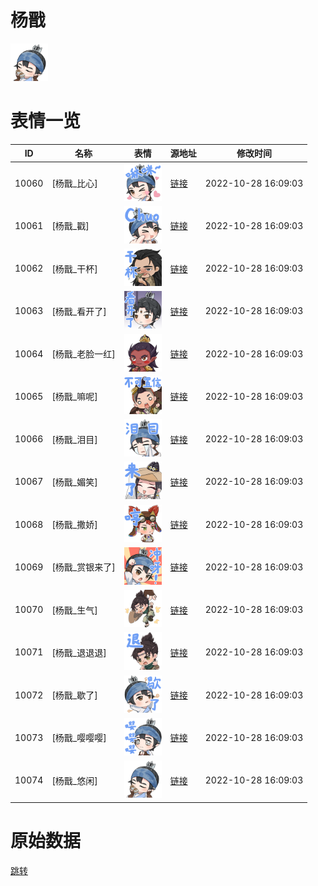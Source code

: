 # 杨戬

<img src="./cover.png" height="60" alt="cover" />

# 表情一览

|ID|名称|表情|源地址|修改时间|
|----|----|----|----|----|
|10060|[杨戬_比心]|<img src="./pic/010060_%5B杨戬_比心%5D.png" height="60" alt="比心"/>|[链接](http://i0.hdslb.com/bfs/emote/23e04662a78e46b7051bafa8b48d861176c3b038.png)|2022-10-28 16:09:03|
|10061|[杨戬_戳]|<img src="./pic/010061_%5B杨戬_戳%5D.png" height="60" alt="戳"/>|[链接](http://i0.hdslb.com/bfs/emote/ad681179c400f65563108f0d212b699ab5380428.png)|2022-10-28 16:09:03|
|10062|[杨戬_干杯]|<img src="./pic/010062_%5B杨戬_干杯%5D.png" height="60" alt="干杯"/>|[链接](http://i0.hdslb.com/bfs/emote/51e10e2676fa64c6f48ce0f6b44f94c25cf155f8.png)|2022-10-28 16:09:03|
|10063|[杨戬_看开了]|<img src="./pic/010063_%5B杨戬_看开了%5D.png" height="60" alt="看开了"/>|[链接](http://i0.hdslb.com/bfs/emote/d36357d6a1f8a1b659e556ee076d7c02e11a47d5.png)|2022-10-28 16:09:03|
|10064|[杨戬_老脸一红]|<img src="./pic/010064_%5B杨戬_老脸一红%5D.png" height="60" alt="老脸一红"/>|[链接](http://i0.hdslb.com/bfs/emote/b0ef035373ea9e2b82c8810205c9f36df583b010.png)|2022-10-28 16:09:03|
|10065|[杨戬_嘛呢]|<img src="./pic/010065_%5B杨戬_嘛呢%5D.png" height="60" alt="嘛呢"/>|[链接](http://i0.hdslb.com/bfs/emote/01ecfc807455a135200f60b78d1f81814b3eaca0.png)|2022-10-28 16:09:03|
|10066|[杨戬_泪目]|<img src="./pic/010066_%5B杨戬_泪目%5D.png" height="60" alt="泪目"/>|[链接](http://i0.hdslb.com/bfs/emote/0446384d7f16230e45d952947f7ae8e30e771912.png)|2022-10-28 16:09:03|
|10067|[杨戬_媚笑]|<img src="./pic/010067_%5B杨戬_媚笑%5D.png" height="60" alt="媚笑"/>|[链接](http://i0.hdslb.com/bfs/emote/df83ee949167d6662ce653890631039a10b21b30.png)|2022-10-28 16:09:03|
|10068|[杨戬_撒娇]|<img src="./pic/010068_%5B杨戬_撒娇%5D.png" height="60" alt="撒娇"/>|[链接](http://i0.hdslb.com/bfs/emote/8b92e7eee83f310c77041d2a46642beacd3ea191.png)|2022-10-28 16:09:03|
|10069|[杨戬_赏银来了]|<img src="./pic/010069_%5B杨戬_赏银来了%5D.png" height="60" alt="赏银来了"/>|[链接](http://i0.hdslb.com/bfs/emote/7a56f1805c24da4925e49723a539b9d07cb5f957.png)|2022-10-28 16:09:03|
|10070|[杨戬_生气]|<img src="./pic/010070_%5B杨戬_生气%5D.png" height="60" alt="生气"/>|[链接](http://i0.hdslb.com/bfs/emote/641ba2586450c0507bb22a847ec399bc8d93d3a9.png)|2022-10-28 16:09:03|
|10071|[杨戬_退退退]|<img src="./pic/010071_%5B杨戬_退退退%5D.png" height="60" alt="退退退"/>|[链接](http://i0.hdslb.com/bfs/emote/f8e6836bc4b2f52f7550275036a92396acf69f8d.png)|2022-10-28 16:09:03|
|10072|[杨戬_歇了]|<img src="./pic/010072_%5B杨戬_歇了%5D.png" height="60" alt="歇了"/>|[链接](http://i0.hdslb.com/bfs/emote/5a4dae67ddfcf7f430f8ab1bc61ea58182a2dace.png)|2022-10-28 16:09:03|
|10073|[杨戬_嘤嘤嘤]|<img src="./pic/010073_%5B杨戬_嘤嘤嘤%5D.png" height="60" alt="嘤嘤嘤"/>|[链接](http://i0.hdslb.com/bfs/emote/6d301f00dee6167d60605277a3f8c07c5a24b8eb.png)|2022-10-28 16:09:03|
|10074|[杨戬_悠闲]|<img src="./pic/010074_%5B杨戬_悠闲%5D.png" height="60" alt="悠闲"/>|[链接](http://i0.hdslb.com/bfs/emote/39d37c0ec33d09a88840bab7f1f5c9ba77644b4b.png)|2022-10-28 16:09:03|

# 原始数据

[跳转](./raw.json)

